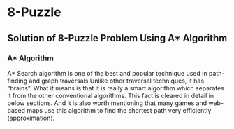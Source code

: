 # 8-Puzzle
## Solution of 8-Puzzle Problem Using A* Algorithm
### A* Algorithm
A* Search algorithm is one of the best and popular technique used in path-finding and graph traversals
Unlike other traversal techniques, it has “brains”. What it means is that it is really a smart algorithm which separates it from the other conventional algorithms. This fact is cleared in detail in below sections.
And it is also worth mentioning that many games and web-based maps use this algorithm to find the shortest path very efficiently (approximation).


